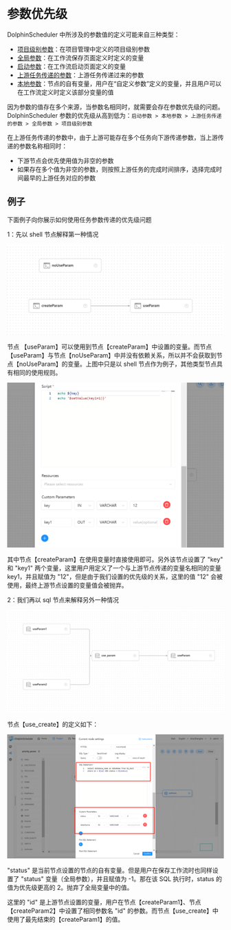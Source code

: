 # 参数优先级

DolphinScheduler 中所涉及的参数值的定义可能来自三种类型：

* [项目级别参数](project-parameter.md)：在项目管理中定义的项目级别参数
* [全局参数](global.md)：在工作流保存页面定义时定义的变量
* [启动参数](startup-parameter.md)：在工作流启动页面定义的变量
* [上游任务传递的参数](context.md)：上游任务传递过来的参数
* [本地参数](local.md)：节点的自有变量，用户在“自定义参数”定义的变量，并且用户可以在工作流定义时定义该部分变量的值

因为参数的值存在多个来源，当参数名相同时，就需要会存在参数优先级的问题。DolphinScheduler 参数的优先级从高到低为：`启动参数 > 本地参数 > 上游任务传递的参数 > 全局参数 > 项目级别参数`

在上游任务传递的参数中，由于上游可能存在多个任务向下游传递参数，当上游传递的参数名称相同时：

* 下游节点会优先使用值为非空的参数
* 如果存在多个值为非空的参数，则按照上游任务的完成时间排序，选择完成时间最早的上游任务对应的参数

## 例子

下面例子向你展示如何使用任务参数传递的优先级问题

1：先以 shell 节点解释第一种情况

![priority-parameter01](../../../../img/new_ui/dev/parameter/priority_parameter01.png)

节点 【useParam】可以使用到节点【createParam】中设置的变量。而节点 【useParam】与节点【noUseParam】中并没有依赖关系，所以并不会获取到节点【noUseParam】的变量。上图中只是以 shell 节点作为例子，其他类型节点具有相同的使用规则。

![priority-parameter02](../../../../img/new_ui/dev/parameter/priority_parameter02.png)

其中节点【createParam】在使用变量时直接使用即可。另外该节点设置了 "key" 和 "key1" 两个变量，这里用户用定义了一个与上游节点传递的变量名相同的变量 key1，并且赋值为 "12"，但是由于我们设置的优先级的关系，这里的值 "12" 会被使用，最终上游节点设置的变量值会被抛弃。

2：我们再以 sql 节点来解释另外一种情况

![priority-parameter03](../../../../img/new_ui/dev/parameter/priority_parameter03.png)

节点【use_create】的定义如下：

![priority-parameter04](../../../../img/new_ui/dev/parameter/priority_parameter04.png)

"status" 是当前节点设置的节点的自有变量。但是用户在保存工作流时也同样设置了 "status" 变量（全局参数），并且赋值为 -1。那在该 SQL 执行时，status 的值为优先级更高的 2。抛弃了全局变量中的值。

这里的 "id" 是上游节点设置的变量，用户在节点【createParam1】、节点【createParam2】中设置了相同参数名 "id" 的参数。而节点【use_create】中使用了最先结束的【createParam1】的值。
